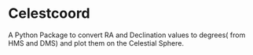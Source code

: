 # Celestcoord
A Python Package to convert RA and Declination values to degrees( from HMS and DMS) and plot them on the Celestial Sphere.
